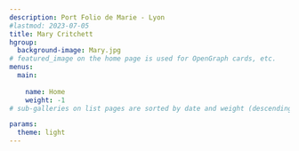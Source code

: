 ```yaml
---
description: Port Folio de Marie - Lyon
#lastmod: 2023-07-05
title: Mary Critchett 
hgroup: 
  background-image: Mary.jpg
# featured_image on the home page is used for OpenGraph cards, etc.
menus:
  main:
    
    name: Home
    weight: -1
# sub-galleries on list pages are sorted by date and weight (descending)

params:
  theme: light
---
```


